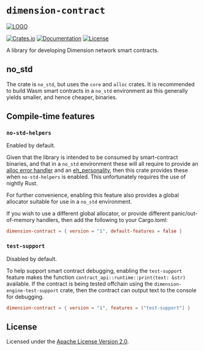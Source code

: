 # `dimension-contract`

[![LOGO](https://raw.githubusercontent.com/dimension-labs/dimension-node/master/images/dimension-association-logo-primary.svg)](https://dimension.network/)

[![Crates.io](https://img.shields.io/crates/v/dimension-contract)](https://crates.io/crates/dimension-contract)
[![Documentation](https://docs.rs/dimension-contract/badge.svg)](https://docs.rs/dimension-contract)
[![License](https://img.shields.io/badge/license-Apache-blue)](https://github.com/DimensionLabs/dimension-node/blob/master/LICENSE)

A library for developing Dimension network smart contracts.

## no_std

The crate is `no_std`, but uses the `core` and `alloc` crates.  It is recommended to build Wasm smart contracts in a
`no_std` environment as this generally yields smaller, and hence cheaper, binaries.

## Compile-time features

### `no-std-helpers`

Enabled by default.

Given that the library is intended to be consumed by smart-contract binaries, and that in a `no_std` environment these
will all require to provide an [alloc error handler](https://github.com/rust-lang/rust/issues/51540) and an
[eh_personality](https://doc.rust-lang.org/unstable-book/language-features/lang-items.html#more-about-the-language-items),
then this crate provides these when `no-std-helpers` is enabled.  This unfortunately requires the use of nightly Rust.

For further convenience, enabling this feature also provides a global allocator suitable for use in a `no_std`
environment.

If you wish to use a different global allocator, or provide different panic/out-of-memory handlers, then add the
following to your Cargo.toml:

```toml
dimension-contract = { version = "1", default-features = false }
```

### `test-support`

Disabled by default.

To help support smart contract debugging, enabling the `test-support` feature makes the function
`contract_api::runtime::print(text: &str)` available.  If the contract is being tested offchain using the
`dimension-engine-test-support` crate, then the contract can output text to the console for debugging.

```toml
dimension-contract = { version = "1", features = ["test-support"] }
```

## License

Licensed under the [Apache License Version 2.0](https://github.com/dimension-labs/dimension-node/blob/master/LICENSE).
